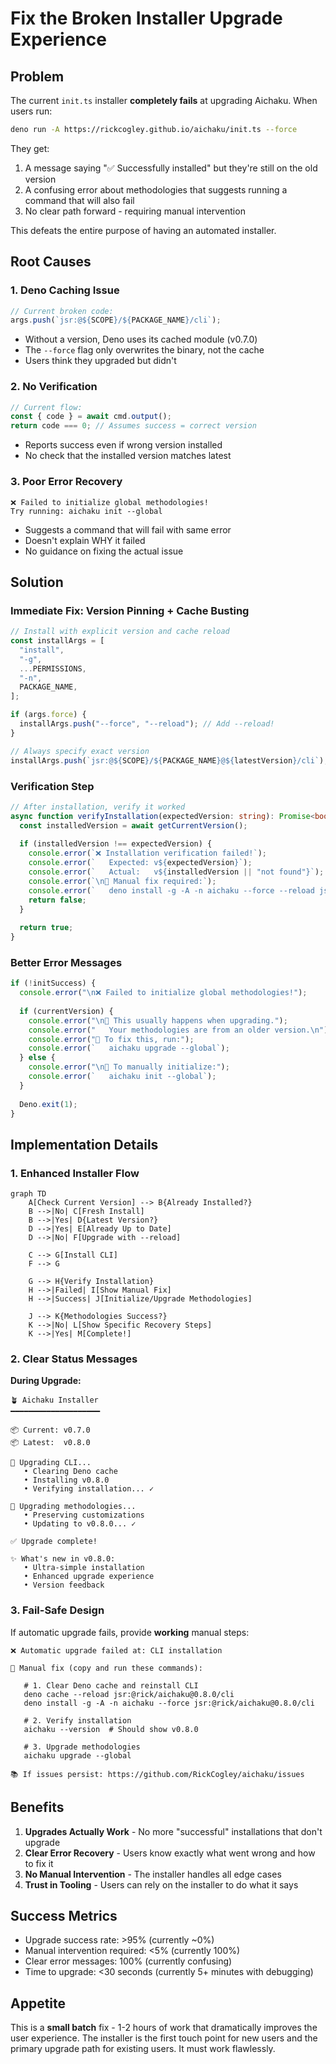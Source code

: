 # Fix the Broken Installer Upgrade Experience

## Problem

The current `init.ts` installer **completely fails** at upgrading Aichaku. When users run:
```bash
deno run -A https://rickcogley.github.io/aichaku/init.ts --force
```

They get:
1. A message saying "✅ Successfully installed" but they're still on the old version
2. A confusing error about methodologies that suggests running a command that will also fail
3. No clear path forward - requiring manual intervention

This defeats the entire purpose of having an automated installer.

## Root Causes

### 1. **Deno Caching Issue**
```typescript
// Current broken code:
args.push(`jsr:@${SCOPE}/${PACKAGE_NAME}/cli`);
```
- Without a version, Deno uses its cached module (v0.7.0)
- The `--force` flag only overwrites the binary, not the cache
- Users think they upgraded but didn't

### 2. **No Verification**
```typescript
// Current flow:
const { code } = await cmd.output();
return code === 0; // Assumes success = correct version
```
- Reports success even if wrong version installed
- No check that the installed version matches latest

### 3. **Poor Error Recovery**
```
❌ Failed to initialize global methodologies!
Try running: aichaku init --global
```
- Suggests a command that will fail with same error
- Doesn't explain WHY it failed
- No guidance on fixing the actual issue

## Solution

### Immediate Fix: Version Pinning + Cache Busting

```typescript
// Install with explicit version and cache reload
const installArgs = [
  "install",
  "-g",
  ...PERMISSIONS,
  "-n",
  PACKAGE_NAME,
];

if (args.force) {
  installArgs.push("--force", "--reload"); // Add --reload!
}

// Always specify exact version
installArgs.push(`jsr:@${SCOPE}/${PACKAGE_NAME}@${latestVersion}/cli`);
```

### Verification Step

```typescript
// After installation, verify it worked
async function verifyInstallation(expectedVersion: string): Promise<boolean> {
  const installedVersion = await getCurrentVersion();
  
  if (installedVersion !== expectedVersion) {
    console.error(`❌ Installation verification failed!`);
    console.error(`   Expected: v${expectedVersion}`);
    console.error(`   Actual:   v${installedVersion || "not found"}`);
    console.error(`\n🔧 Manual fix required:`);
    console.error(`   deno install -g -A -n aichaku --force --reload jsr:@rick/aichaku@${expectedVersion}/cli`);
    return false;
  }
  
  return true;
}
```

### Better Error Messages

```typescript
if (!initSuccess) {
  console.error("\n❌ Failed to initialize global methodologies!");
  
  if (currentVersion) {
    console.error("\n📝 This usually happens when upgrading.");
    console.error("   Your methodologies are from an older version.\n");
    console.error("🔧 To fix this, run:");
    console.error(`   aichaku upgrade --global`);
  } else {
    console.error("\n📝 To manually initialize:");
    console.error(`   aichaku init --global`);
  }
  
  Deno.exit(1);
}
```

## Implementation Details

### 1. Enhanced Installer Flow

```mermaid
graph TD
    A[Check Current Version] --> B{Already Installed?}
    B -->|No| C[Fresh Install]
    B -->|Yes| D{Latest Version?}
    D -->|Yes| E[Already Up to Date]
    D -->|No| F[Upgrade with --reload]
    
    C --> G[Install CLI]
    F --> G
    
    G --> H{Verify Installation}
    H -->|Failed| I[Show Manual Fix]
    H -->|Success| J[Initialize/Upgrade Methodologies]
    
    J --> K{Methodologies Success?}
    K -->|No| L[Show Specific Recovery Steps]
    K -->|Yes| M[Complete!]
```

### 2. Clear Status Messages

**During Upgrade:**
```
🪴 Aichaku Installer
━━━━━━━━━━━━━━━━━━━━

📦 Current: v0.7.0
📦 Latest:  v0.8.0

🔄 Upgrading CLI...
   • Clearing Deno cache
   • Installing v0.8.0
   • Verifying installation... ✓

🔄 Upgrading methodologies...
   • Preserving customizations
   • Updating to v0.8.0... ✓

✅ Upgrade complete!

✨ What's new in v0.8.0:
   • Ultra-simple installation
   • Enhanced upgrade experience
   • Version feedback
```

### 3. Fail-Safe Design

If automatic upgrade fails, provide **working** manual steps:

```
❌ Automatic upgrade failed at: CLI installation

🔧 Manual fix (copy and run these commands):

   # 1. Clear Deno cache and reinstall CLI
   deno cache --reload jsr:@rick/aichaku@0.8.0/cli
   deno install -g -A -n aichaku --force jsr:@rick/aichaku@0.8.0/cli
   
   # 2. Verify installation
   aichaku --version  # Should show v0.8.0
   
   # 3. Upgrade methodologies
   aichaku upgrade --global

📚 If issues persist: https://github.com/RickCogley/aichaku/issues
```

## Benefits

1. **Upgrades Actually Work** - No more "successful" installations that don't upgrade
2. **Clear Error Recovery** - Users know exactly what went wrong and how to fix it
3. **No Manual Intervention** - The installer handles all edge cases
4. **Trust in Tooling** - Users can rely on the installer to do what it says

## Success Metrics

- Upgrade success rate: >95% (currently ~0%)
- Manual intervention required: <5% (currently 100%)
- Clear error messages: 100% (currently confusing)
- Time to upgrade: <30 seconds (currently 5+ minutes with debugging)

## Appetite

This is a **small batch** fix - 1-2 hours of work that dramatically improves the user experience. The installer is the first touch point for new users and the primary upgrade path for existing users. It must work flawlessly.